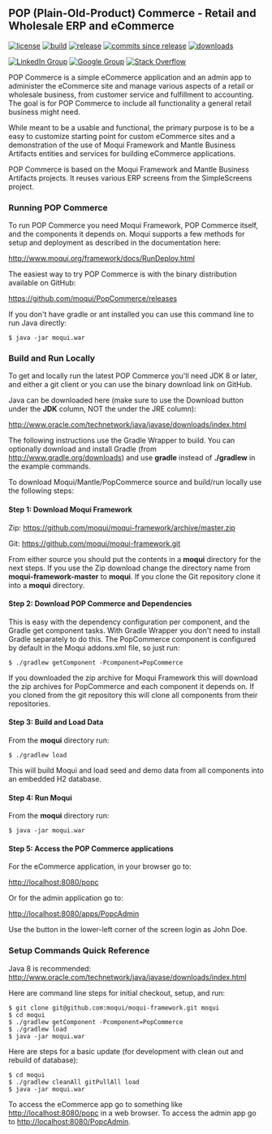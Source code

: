 ## POP (Plain-Old-Product) Commerce - Retail and Wholesale ERP and eCommerce

[![license](http://img.shields.io/badge/license-CC0%201.0%20Universal-blue.svg)](https://github.com/moqui/PopCommerce/blob/master/LICENSE.md)
[![build](https://travis-ci.org/moqui/PopCommerce.svg)](https://travis-ci.org/moqui/PopCommerce)
[![release](http://img.shields.io/github/release/moqui/PopCommerce.svg)](https://github.com/moqui/PopCommerce/releases)
[![commits since release](http://img.shields.io/github/commits-since/moqui/PopCommerce/v1.1.0.svg)](https://github.com/moqui/PopCommerce/commits/master)
[![downloads](http://img.shields.io/github/downloads/moqui/PopCommerce/total.svg)](https://github.com/moqui/PopCommerce/releases)

[![LinkedIn Group](https://img.shields.io/badge/linked%20in%20group-moqui-blue.svg)](https://www.linkedin.com/groups/4640689)
[![Google Group](https://img.shields.io/badge/google%20group-moqui--applications-blue.svg)](https://groups.google.com/d/forum/moqui-applications)
[![Stack Overflow](https://img.shields.io/badge/stack%20overflow-moqui-blue.svg)](http://stackoverflow.com/questions/tagged/moqui)

POP Commerce is a simple eCommerce application and an admin app to administer the eCommerce site and manage various 
aspects of a retail or wholesale business, from customer service and fulfillment to accounting. The goal is for POP 
Commerce to include all functionality a general retail business might need.

While meant to be a usable and functional, the primary purpose is to be a easy to customize starting point for custom 
eCommerce sites and a demonstration of the use of Moqui Framework and Mantle Business Artifacts entities and services 
for building eCommerce applications.

POP Commerce is based on the Moqui Framework and Mantle Business Artifacts projects. It reuses various ERP screens from 
the SimpleScreens project. 

### Running POP Commerce

To run POP Commerce you need Moqui Framework, POP Commerce itself, and the components it depends on. Moqui supports a 
few methods for setup and deployment as described in the documentation here:

<http://www.moqui.org/framework/docs/RunDeploy.html>

The easiest way to try POP Commerce is with the binary distribution available on GitHub:

<https://github.com/moqui/PopCommerce/releases>

If you don't have gradle or ant installed you can use this command line to run Java directly:

    $ java -jar moqui.war

### Build and Run Locally

To get and locally run the latest POP Commerce you'll need JDK 8 or later, and either a git 
client or you can use the binary download link on GitHub.

Java can be downloaded here (make sure to use the Download button under the **JDK** column, NOT the under the JRE column):

<http://www.oracle.com/technetwork/java/javase/downloads/index.html>

The following instructions use the Gradle Wrapper to build. You can optionally download and install Gradle 
(from <http://www.gradle.org/downloads>) and use **gradle** instead of **./gradlew** in the example commands.

To download Moqui/Mantle/PopCommerce source and build/run locally use the following steps:

#### Step 1: Download Moqui Framework

Zip: <https://github.com/moqui/moqui-framework/archive/master.zip>

Git: <https://github.com/moqui/moqui-framework.git>

From either source you should put the contents in a **moqui** directory for the next steps. If you use the Zip download 
change the directory name from **moqui-framework-master** to **moqui**. If you clone the Git repository clone it into 
a **moqui** directory. 

#### Step 2: Download POP Commerce and Dependencies

This is easy with the dependency configuration per component, and the Gradle get component tasks. With Gradle Wrapper 
you don't need to install Gradle separately to do this. The PopCommerce component is configured by default in the Moqui 
addons.xml file, so just run:

    $ ./gradlew getComponent -Pcomponent=PopCommerce

If you downloaded the zip archive for Moqui Framework this will download the zip archives for PopCommerce and each 
component it depends on. If you cloned from the git repository this will clone all components from their repositories. 

#### Step 3: Build and Load Data

From the **moqui** directory run:
 
    $ ./gradlew load

This will build Moqui and load seed and demo data from all components into an embedded H2 database.

#### Step 4: Run Moqui

From the **moqui** directory run:
 
    $ java -jar moqui.war

#### Step 5: Access the POP Commerce applications

For the eCommerce application, in your browser go to:

<http://localhost:8080/popc>

Or for the admin application go to:

<http://localhost:8080/apps/PopcAdmin>

Use the button in the lower-left corner of the screen login as John Doe.

### Setup Commands Quick Reference

Java 8 is recommended: <http://www.oracle.com/technetwork/java/javase/downloads/index.html>

Here are command line steps for initial checkout, setup, and run:

    $ git clone git@github.com:moqui/moqui-framework.git moqui
    $ cd moqui
    $ ./gradlew getComponent -Pcomponent=PopCommerce
    $ ./gradlew load
    $ java -jar moqui.war

Here are steps for a basic update (for development with clean out and rebuild of database):

    $ cd moqui
    $ ./gradlew cleanAll gitPullAll load
    $ java -jar moqui.war

To access the eCommerce app go to something like <http://localhost:8080/popc> in a web browser. To access the admin app 
go to <http://localhost:8080/PopcAdmin>.
